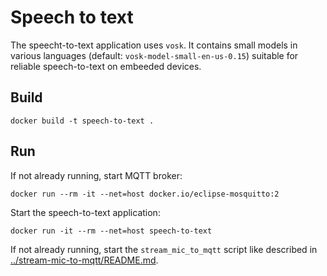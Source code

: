 # Speech to text

The speecht-to-text application uses `vosk`. It contains small models in various languages (default: `vosk-model-small-en-us-0.15`) suitable for reliable speech-to-text on embeeded devices.

## Build

```shell
docker build -t speech-to-text .
```

## Run

If not already running, start MQTT broker:

```shell
docker run --rm -it --net=host docker.io/eclipse-mosquitto:2
```

Start the speech-to-text application:

```shell
docker run -it --rm --net=host speech-to-text
```

If not already running, start the `stream_mic_to_mqtt` script like described in [../stream-mic-to-mqtt/README.md](../stream-mic-to-mqtt/README.md).